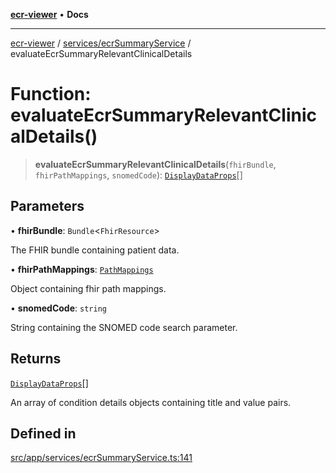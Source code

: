 [**ecr-viewer**](../../../README.md) • **Docs**

***

[ecr-viewer](../../../README.md) / [services/ecrSummaryService](../README.md) / evaluateEcrSummaryRelevantClinicalDetails

# Function: evaluateEcrSummaryRelevantClinicalDetails()

> **evaluateEcrSummaryRelevantClinicalDetails**(`fhirBundle`, `fhirPathMappings`, `snomedCode`): [`DisplayDataProps`](../../../DataDisplay/interfaces/DisplayDataProps.md)[]

## Parameters

• **fhirBundle**: `Bundle`\<`FhirResource`\>

The FHIR bundle containing patient data.

• **fhirPathMappings**: [`PathMappings`](../../../utils/interfaces/PathMappings.md)

Object containing fhir path mappings.

• **snomedCode**: `string`

String containing the SNOMED code search parameter.

## Returns

[`DisplayDataProps`](../../../DataDisplay/interfaces/DisplayDataProps.md)[]

An array of condition details objects containing title and value pairs.

## Defined in

[src/app/services/ecrSummaryService.ts:141](https://github.com/CDCgov/phdi/blob/fa63a85e5b4651bdfc0d25ecc23a67e11fbcba18/containers/ecr-viewer/src/app/services/ecrSummaryService.ts#L141)
